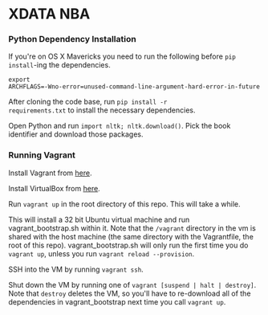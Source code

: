 # XDATA NBA

### Python Dependency Installation

If you're on OS X Mavericks you need to run the following before <code>pip install</code>-ing the dependencies.

<code>export ARCHFLAGS=-Wno-error=unused-command-line-argument-hard-error-in-future</code>

After cloning the code base, run <code>pip install -r requirements.txt</code> to install the necessary dependencies.

Open Python and run <code>import nltk; nltk.download()</code>. Pick the book identifier and download those packages.

### Running Vagrant

Install Vagrant from [here](http://www.vagrantup.com/).

Install VirtualBox from [here](https://www.virtualbox.org/).

Run `vagrant up` in the root directory of this repo. This will take a while.

This will install a 32 bit Ubuntu virtual machine and run vagrant_bootstrap.sh within it. Note that the `/vagrant` directory in the vm
is shared with the host machine (the same directory with the Vagrantfile, the root of this repo). vagrant_bootstrap.sh will only run the
first time you do `vagrant up`, unless you run `vagrant reload --provision`.

SSH into the VM by running `vagrant ssh`. 

Shut down the VM by running one of `vagrant [suspend | halt | destroy]`. Note that `destroy` deletes the VM, so you'll have to re-download
all of the dependencies in vagrant_bootstrap next time you call `vagrant up`.